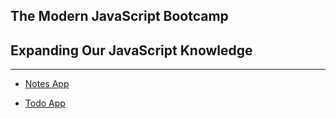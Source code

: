 ## The Modern JavaScript Bootcamp

## Expanding Our JavaScript Knowledge
--------------------------------------


* [Notes App](http://fetian-notes.surge.sh/)

* [Todo App](http://fetian-todo.surge.sh/)

